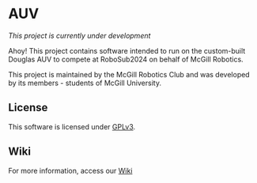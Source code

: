 # AUV

*This project is currently under development*

Ahoy! This project contains software intended to run on the custom-built Douglas AUV to compete at RoboSub2024 on behalf of McGill Robotics.

This project is maintained by the McGill Robotics Club and was developed by its members - students of McGill University. 


## License

This software is licensed under [GPLv3](LICENSE).


## Wiki

For more information, access our [Wiki](https://github.com/mcgill-robotics/AUV-2024/wiki)
